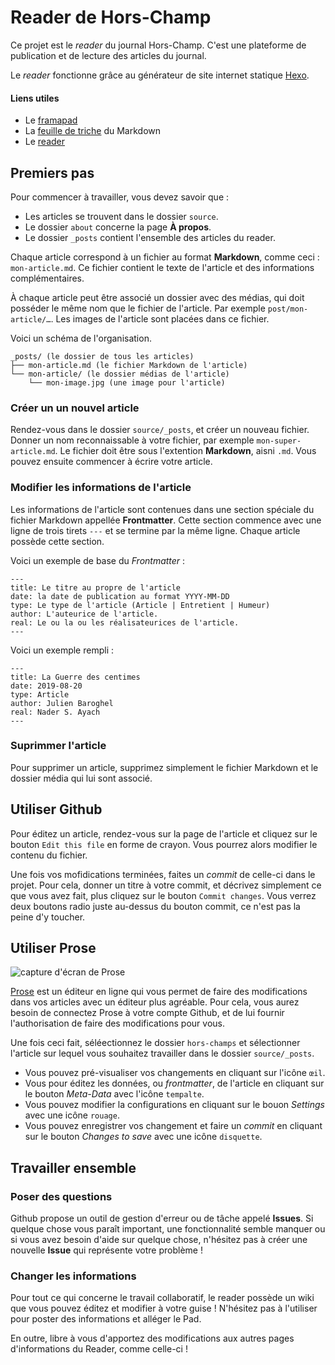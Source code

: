# Reader de Hors-Champ

Ce projet est le *reader* du journal Hors-Champ. C'est une plateforme de publication et de lecture des articles du journal.

Le *reader* fonctionne grâce au générateur de site internet statique [Hexo](https://hexo.io).

#### Liens utiles
- Le [framapad](https://mensuel.framapad.org/p/30isjvekmk-9hv2?lang=fr)
- La [feuille de triche](https://github.com/wizhou/hors-champs/wiki/Feuille-de-triche---Markdown) du Markdown
- Le [reader](https://wizhou.github.io/hors-champs/)

## Premiers pas

Pour commencer à travailler, vous devez savoir que :

+ Les articles se trouvent dans le dossier `source`.
+ Le dossier `about` concerne la page __À propos__.
+ Le dossier `_posts` contient l'ensemble des articles du reader.

Chaque article correspond à un fichier au format **Markdown**, comme ceci : `mon-article.md`. Ce fichier contient le texte de l'article et des informations complémentaires.

À chaque article peut être associé un dossier avec des médias, qui doit posséder le même nom que le fichier de l'article. Par exemple `post/mon-article/…`. Les images de l'article sont placées dans ce fichier.

Voici un schéma de l'organisation.

~~~~
_posts/ (le dossier de tous les articles)
├── mon-article.md (le fichier Markdown de l'article)
└── mon-article/ (le dossier médias de l'article)
    └── mon-image.jpg (une image pour l'article)
~~~~

### Créer un un nouvel article

Rendez-vous dans le dossier `source/_posts`, et créer un nouveau fichier. Donner un nom reconnaissable à votre fichier, par exemple `mon-super-article.md`. Le fichier doit être sous l'extention **Markdown**, aisni `.md`. Vous pouvez ensuite commencer à écrire votre article.

### Modifier les informations de l'article

Les informations de l'article sont contenues dans une section spéciale du fichier Markdown appellée **Frontmatter**. Cette section commence avec une ligne de trois tirets `---` et se termine par la même ligne. Chaque article possède cette section.

Voici un exemple de base du *Frontmatter* :
~~~~
---
title: Le titre au propre de l'article
date: la date de publication au format YYYY-MM-DD
type: Le type de l'article (Article | Entretient | Humeur)
author: L'auteurice de l'article.
real: Le ou la ou les réalisateurices de l'article.
---
~~~~

Voici un exemple rempli :

~~~~
---
title: La Guerre des centimes
date: 2019-08-20
type: Article
author: Julien Baroghel
real: Nader S. Ayach
---
~~~~

### Suprimmer l'article

Pour supprimer un article, supprimez simplement le fichier Markdown et le dossier média qui lui sont associé.

## Utiliser Github

Pour éditez un article, rendez-vous sur la page de l'article et cliquez sur le bouton `Edit this file` en forme de crayon. Vous pourrez alors modifier le contenu du fichier.

Une fois vos mofidications terminées, faites un *commit* de celle-ci dans le projet. Pour cela, donner un titre à votre commit, et décrivez simplement ce que vous avez fait, plus cliquez sur le bouton `Commit changes`. Vous verrez deux boutons radio juste au-dessus du bouton commit, ce n'est pas la peine d'y toucher.

## Utiliser Prose

![capture d'écran de Prose](https://raw.githubusercontent.com/wizhou/hors-champs/master/medias/prose.png)

[Prose](prose.io) est un éditeur en ligne qui vous permet de faire des modifications dans vos articles avec un éditeur plus agréable. Pour cela, vous aurez besoin de connectez Prose à votre compte Github, et de lui fournir l'authorisation de faire des modifications pour vous.

Une fois ceci fait, séléectionnez le dossier `hors-champs` et sélectionner l'article sur lequel vous souhaitez travailler dans le dossier `source/_posts`.

- Vous pouvez pré-visualiser vos changements en cliquant sur l'icône `œil`.
- Vous pour éditez les données, ou *frontmatter*, de l'article en cliquant sur le bouton *Meta-Data* avec l'icône `tempalte`.
- Vous pouvez modifier la configurations en cliquant sur le bouon *Settings* avec une icône `rouage`.
- Vous pouvez enregistrer vos changement et faire un *commit* en cliquant sur le bouton *Changes to save* avec une icône `disquette`.


## Travailler ensemble

### Poser des questions

Github propose un outil de gestion d'erreur ou de tâche appelé **Issues**. Si quelque chose vous paraît important, une fonctionnalité semble manquer ou si vous avez besoin d'aide sur quelque chose, n'hésitez pas à créer une nouvelle **Issue** qui représente votre problème !


### Changer les informations

Pour tout ce qui concerne le travail collaboratif, le reader possède un wiki que vous pouvez éditez et modifier à votre guise ! N'hésitez pas à l'utiliser pour poster des informations et alléger le Pad.

En outre, libre à vous d'apportez des modifications aux autres pages d'informations du Reader, comme celle-ci !
